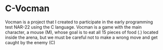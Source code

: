 # C-Vocman
Vocman is a project that I created to participate in the early programming test NAR-22 using the C language. Vocman is a game with the main character, a mouse (M), whose goal is to eat all 15 pieces of food (.) located inside the arena, but we must be careful not to make a wrong move and get caught by the enemy (C)
